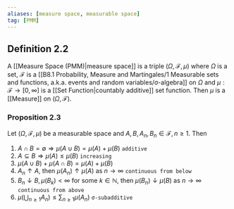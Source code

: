 ```yaml
---
aliases: [measure space, measurable space]
tag: [PMM]
---
```

## Definition 2.2
A [[Measure Space (PMM)|measure space]] is a triple $(\Omega, \mathscr{F}, \mu)$ where $\Omega$ is a set, $\mathscr{F}$ is a [[B8.1 Probability, Measure and Martingales/1 Measurable sets and functions, a.k.a. events and random variables/σ-algebra]] on $\Omega$ and $\mu: \mathscr{F} \rightarrow[0, \infty]$ is a [[Set Function|countably additive]] set function. Then $\mu$ is a [[Measure]] on $(\Omega, \mathscr{F})$.

### Proposition 2.3
Let $(\Omega, \mathscr{F}, \mu)$ be a measurable space and $A, B, A_n, B_n \in \mathscr{F}, n \geqslant 1$. Then

1) $A \cap B=\emptyset \Longrightarrow \mu(A \cup B)=\mu(A)+\mu(B)$ `additive`
2) $A \subseteq B \Longrightarrow \mu(A) \leqslant \mu(B)$ `increasing`
3) $\mu(A \cup B)+\mu(A \cap B)=\mu(A)+\mu(B)$
4) $A_n \uparrow A$, then $\mu\left(A_n\right) \uparrow \mu(A)$ as $n \rightarrow \infty$ `continuous from below`
5) $B_n \downarrow B, \mu\left(B_k\right)<\infty$ for some $k \in \mathbb{N}$, then $\mu\left(B_n\right) \downarrow \mu(B)$ as $n \rightarrow \infty$ `continuous from above`
6) $\mu\left(\bigcup_{n \geqslant 1} A_n\right) \leqslant \sum_{n \geqslant 1} \mu\left(A_n\right)$ `σ-subadditive`